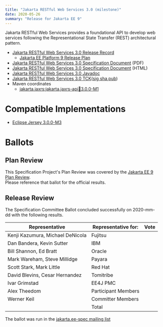 ```yaml
---
title: "Jakarta RESTful Web Services 3.0 (milestone)"
date: 2020-05-26
summary: "Release for Jakarta EE 9"
---
```

Jakarta RESTful Web Services provides a foundational API to develop web services
following the Representational State Transfer (REST) architectural pattern.

* [Jakarta RESTful Web Services 3.0 Release Record](https://projects.eclipse.org/projects/ee4j.jaxrs/releases/3.0)
  * [Jakarta EE Platform 9 Release Plan](https://eclipse-ee4j.github.io/jakartaee-platform/jakartaee9/JakartaEE9ReleasePlan)
* [Jakarta RESTful Web Services 3.0 Specification Document](./restful-ws-spec-3.0.pdf) (PDF)
* [Jakarta RESTful Web Services 3.0 Specification Document](./restful-ws-spec-3.0.html) (HTML)
* [Jakarta RESTful Web Services 3.0 Javadoc](./apidocs)
* [Jakarta RESTful Web Services 3.0 TCK]()([sig](),[sha](),[pub]())
* Maven coordinates
  * [jakarta.jaxrs:jakarta.jaxrs-api:jar:3.0.0-M1](https://search.maven.org/artifact/jakarta.ws.rs/jakarta.ws.rs-api/3.0.0-M1/jar)


# Compatible Implementations

* [Eclipse Jersey 3.0.0-M3](https://github.com/eclipse-ee4j/jersey/releases/tag/3.0.0-M3)

# Ballots

## Plan Review

[//]: # (For Jakarta EE 9, the Platform Plan Review covered 95% of the Specification Projects.  For those Projects, just use the following statement in this Plan Review section:)

This Specification Project's Plan Review was covered by the [Jakarta EE 9 Plan Review](https://jakarta.ee/specifications/platform/9/).  
Please reference that ballot for the official results.

[//]: # (If your Project was required to do a standalone Plan Review...  You'll need to perform an official Plan Review ballot and record the results here.)

## Release Review

The Specification Committee Ballot concluded successfully on 2020-mm-dd with the following results.

| Representative                                 | Representative for: | Vote |
|------------------------------------------------|---------------------|------|
| Kenji Kazumura, Michael DeNicola               | Fujitsu             |      |
| Dan Bandera, Kevin Sutter                      | IBM                 |      |
| Bill Shannon, Ed Bratt                         | Oracle              |      |
| Mark Wareham, Steve Millidge                   | Payara              |      |
| Scott Stark, Mark Little                       | Red Hat             |      |
| David Blevins, Cesar Hernandez                 | Tomitribe           |      |
| Ivar Grimstad                                  | EE4J PMC            |      |
| Alex Theedom                                   | Participant Members |      |
| Werner Keil                                    | Committer Members   |      |
|                                                | Total               |      |

The ballot was run in the [jakarta.ee-spec mailing list]()
